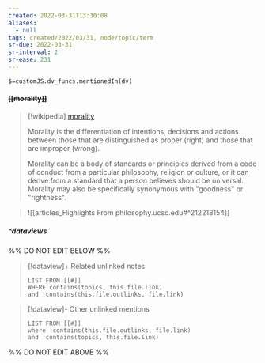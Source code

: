```yaml
---
created: 2022-03-31T13:30:08 
aliases:
  - null
tags: created/2022/03/31, node/topic/term
sr-due: 2022-03-31
sr-interval: 2
sr-ease: 231
---
```

`$=customJS.dv_funcs.mentionedIn(dv)`

#### <s class="topic-title">[[morality]]</s>

> [!wikipedia] [morality](https://en.wikipedia.org/wiki/Morality)
> 
> Morality is the differentiation of intentions, decisions and actions between those that are distinguished as proper (right) and those that are improper (wrong).
> 
> Morality can be a body of standards or principles derived from a code of conduct from a particular philosophy, religion or culture, or it can derive from a standard that a person believes should be universal. Morality may also be specifically synonymous with "goodness" or "rightness".
> 

> ![[articles_Highlights From philosophy.ucsc.edu#^212218154]]


##### ^dataviews

%% DO NOT EDIT BELOW %%
> [!dataview]+ Related unlinked notes
> ```dataview
> LIST FROM [[#]]
> WHERE contains(topics, this.file.link)
> and !contains(this.file.outlinks, file.link)
> ```
 
> [!dataview]- Other unlinked mentions
> ```dataview
> LIST FROM [[#]]
> where !contains(this.file.outlinks, file.link)
> and !contains(topics, this.file.link)
> ```

%% DO NOT EDIT ABOVE %%
